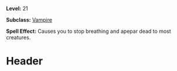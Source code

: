 <!-- TITLE: Spell: Feign Death -->
<!-- SUBTITLE:  -->

**Level:** 21

**Subclass:** [Vampire](vampire)

**Spell Effect:** Causes you to stop breathing and apepar dead to most creatures.

# Header